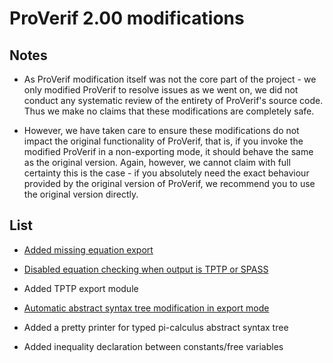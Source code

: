 # ProVerif 2.00 modifications

## Notes

- As ProVerif modification itself was not the core part of the project - we only modified ProVerif to resolve issues as we went on, we did not conduct any systematic review of the entirety of ProVerif's source code. Thus we make no claims that these modifications are completely safe.

- However, we have taken care to ensure these modifications do not impact the original functionality of ProVerif, that is, if you invoke the modified ProVerif in a non-exporting mode, it should behave the same as the original version. Again, however, we cannot claim with full certainty this is the case - if you absolutely need the exact behaviour provided by the original version of ProVerif, we recommend you to use the original version directly.

## List

- [Added missing equation export](equation_export.md)

- [Disabled equation checking when output is TPTP or SPASS](equation_check.md)

- Added TPTP export module

- [Automatic abstract syntax tree modification in export mode](ast_mod.md)

- Added a pretty printer for typed pi-calculus abstract syntax tree

- Added inequality declaration between constants/free variables
